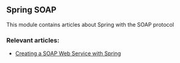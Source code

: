 ## Spring SOAP

This module contains articles about Spring with the SOAP protocol 

### Relevant articles:

- [Creating a SOAP Web Service with Spring](https://www.baeldung.com/spring-boot-soap-web-service)
